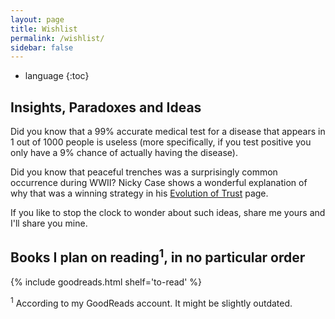 ```yaml
---
layout: page
title: Wishlist
permalink: /wishlist/
sidebar: false
---
```


* language
{:toc}

## Insights, Paradoxes and Ideas

Did you know that a 99% accurate medical test for a disease that appears in 1 out of 1000 people is useless (more specifically, if you test positive you only have a 9% chance of actually having the disease).

Did you know that peaceful trenches was a surprisingly common occurrence during WWII? Nicky Case shows a wonderful explanation of why that was a winning strategy in his [Evolution of Trust](http://ncase.me/trust/) page.

If you like to stop the clock to wonder about such ideas, share me yours and I'll share you mine.

## Books I plan on reading<sup>1</sup>, in no particular order

<!--
I've compiled this list using [goodreads](https://www.goodreads.com/{{ site.author.goodreads }}).
-->

{% include goodreads.html shelf='to-read' %}

<sup>1</sup> According to my GoodReads account. It might be slightly outdated.